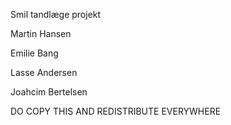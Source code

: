 Smil tandlæge projekt


Martin Hansen

Emilie Bang

Lasse Andersen

Joahcim Bertelsen

DO COPY THIS AND REDISTRIBUTE EVERYWHERE
